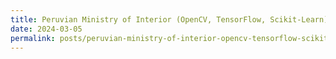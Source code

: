 ```yaml
---
title: Peruvian Ministry of Interior (OpenCV, TensorFlow, Scikit-Learn) Public safety concerns, improve crime prediction and public safety measures with image recognition and predictive modeling
date: 2024-03-05
permalink: posts/peruvian-ministry-of-interior-opencv-tensorflow-scikit-learn
---
```


